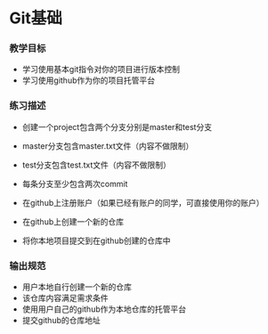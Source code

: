 # Git基础
### 教学目标
- 学习使用基本git指令对你的项目进行版本控制
- 学习使用github作为你的项目托管平台

### 练习描述
- 创建一个project包含两个分支分别是master和test分支
- master分支包含master.txt文件（内容不做限制）
- test分支包含test.txt文件（内容不做限制）
- 每条分支至少包含两次commit


- 在github上注册账户（如果已经有账户的同学，可直接使用你的账户）
- 在github上创建一个新的仓库
- 将你本地项目提交到在github创建的仓库中 

### 输出规范
- 用户本地自行创建一个新的仓库
- 该仓库内容满足需求条件
- 使用用户自己的github作为本地仓库的托管平台
- 提交github的仓库地址
